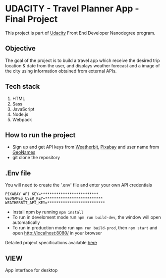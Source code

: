 # UDACITY - Travel Planner App - Final Project
This project is part of [Udacity](https://www.udacity.com/) Front End Developer Nanodegree program.

## Objective
The goal of the project is to build a travel app which receive the desired trip location & date from the user, and displays weather forecast and a image of the city using information obtained from external APIs.

## Tech stack
1. HTML
2. Sass
3. JavaScript
4. Node.js
5. Webpack

## How to run the project
* Sign up and get API keys from [Weatherbit](https://www.weatherbit.io/account/create), [Pixabay](https://pixabay.com/api/docs/) and user name from [GeoNames](http://www.geonames.org/export/web-services.html)
* git clone the repository

## .Env file

You will need to create the '.env' file and enter your own API credentials

  ```
  PIXABAY_API_KEY=**************************
  GEONAMES_USER_KEY=**************************
  WEATHERBIT_API_KEY=**************************
  ```
* Install npm by running ```npm install```
* To run in develoment mode run ```npm run build-dev```, the window will open automatically
* To run in production mode run ```npm run build-prod```, then ```npm start``` and open [http://localhost:8080/](http://localhost:8080/) in your browser

Detailed project specifications available [here](https://review.udacity.com/#!/rubrics/2669/view)

## VIEW
App interface for desktop